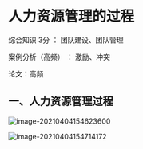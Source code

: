 # 人力资源管理的过程

综合知识 3分 ： 团队建设、团队管理

案例分析（高频） ： 激励、冲突

论文：高频

## 一、人力资源管理过程

![image-20210404154623600](../picture/image-20210404154623600.png)



![image-20210404154714172](../picture/image-20210404154714172.png)

